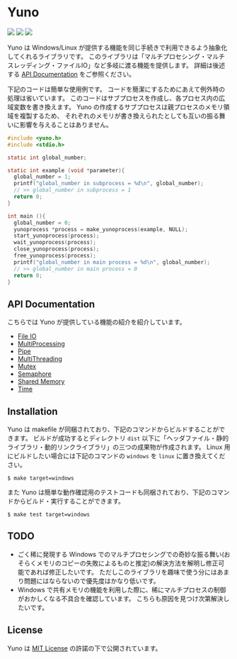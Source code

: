 
# Yuno 

![](https://img.shields.io/badge/License-MIT-green)
![](https://img.shields.io/badge/Windows-OK-blue)
![](https://img.shields.io/badge/Linux-OK-blue)

Yuno は Windows/Linux が提供する機能を同じ手続きで利用できるよう抽象化してくれるライブラリです。
このライブラリは「マルチプロセシング・マルチスレッディング・ファイルIO」など多岐に渡る機能を提供します。
詳細は後述する [API Documentation](#api-documentation) をご参照ください。

下記のコードは簡単な使用例です。
コードを簡潔にするためにあえて例外時の処理は省いています。
このコードはサブプロセスを作成し、各プロセス内の広域変数を書き換えます。
Yuno の作成するサブプロセスは親プロセスのメモリ領域を複製するため、
それぞれのメモリが書き換えられたとしても互いの振る舞いに影響を与えることはありません。

```c
#include <yuno.h>
#include <stdio.h>

static int global_number;

static int example (void *parameter){
  global_number = 1;
  printf("global_number in subprocess = %d\n", global_number);
  // >> global_number in subprocess = 1
  return 0;
}

int main (){
  global_number = 0;
  yunoprocess *process = make_yunoprocess(example, NULL);
  start_yunoprocess(process);
  wait_yunoprocess(process);
  close_yunoprocess(process);
  free_yunoprocess(process);
  printf("global_number in main process = %d\n", global_number);
  // >> global_number in main process = 0
  return 0;
}
```

## API Documentation

こちらでは Yuno が提供している機能の紹介を紹介しています。

* [File IO](README_FILEIO.md)
* [MultiProcessing](README_MULTIPROCESSING.md)
* [Pipe](README_PIPE.md)
* [MultiThreading](README_MULTITHREADING.md)
* [Mutex](README_MUTEX.md)
* [Semaphore](README_SEMAPHORE.md)
* [Shared Memory](README_SHARED_MEMORY.md)
* [Time](README_TIME.md)

## Installation

Yuno は makefile が同梱されており、下記のコマンドからビルドすることができます。
ビルドが成功するとディレクトリ `dist` 以下に「ヘッダファイル・静的ライブラリ・動的リンクライブラリ」の三つの成果物が作成されます。
Linux 用にビルドしたい場合には下記のコマンドの `windows` を `linux` に置き換えてください。

```shell
$ make target=windows
```

また Yuno は簡単な動作確認用のテストコードも同梱されており、下記のコマンドからビルド・実行することができます。

```shell
$ make test target=windows
```

## TODO

* ごく稀に発現する Windows でのマルチプロセシングでの奇妙な振る舞い(おそらくメモリのコピーの失敗によるものと推定)の解決方法を解明し修正可能であれば修正したいです。
  ただしこのライブラリを趣味で使う分にはあまり問題にはならないので優先度はかなり低いです。
* Windows で共有メモリの機能を利用した際に、稀にマルチプロセスの制御がおかしくなる不具合を確認しています。
  こちらも原因を見つけ次第解決したいです。

## License 

Yuno は [MIT License](LICENSE) の許諾の下で公開されています。
